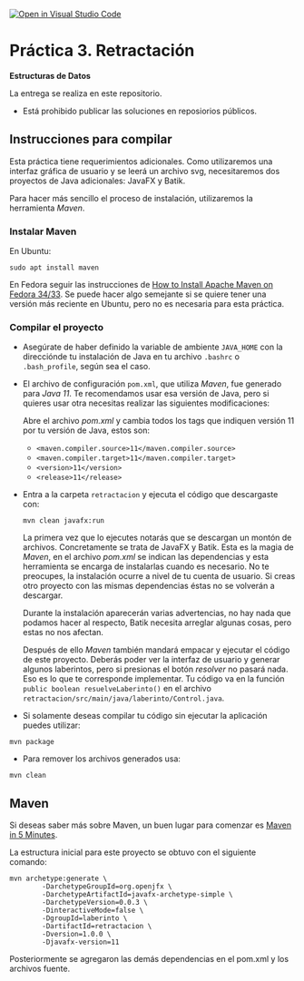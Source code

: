 [![Open in Visual Studio Code](https://classroom.github.com/assets/open-in-vscode-c66648af7eb3fe8bc4f294546bfd86ef473780cde1dea487d3c4ff354943c9ae.svg)](https://classroom.github.com/online_ide?assignment_repo_id=10172879&assignment_repo_type=AssignmentRepo)
# Práctica 3. Retractación
**Estructuras de Datos**

La entrega se realiza en este repositorio.
* Está prohibido publicar las soluciones en reposiorios públicos.

## Instrucciones para compilar

Esta práctica tiene requerimientos adicionales.  Como utilizaremos una interfaz gráfica de usuario y se leerá un archivo svg, necesitaremos dos proyectos de Java adicionales: JavaFX y Batik.

Para hacer más sencillo el proceso de instalación, utilizaremos la herramienta _Maven_.

### Instalar Maven

En Ubuntu:
```
sudo apt install maven
```
En Fedora seguir las instrucciones de [How to Install Apache Maven on Fedora 34/33](https://tecadmin.net/install-apache-maven-on-fedora/).  Se puede hacer algo semejante si se quiere tener una versión más reciente en Ubuntu, pero no es necesaria para esta práctica.

### Compilar el proyecto

* Asegúrate de haber definido la variable de ambiente ```JAVA_HOME``` con la direcciónde tu instalación de Java en tu archivo ```.bashrc``` o ```.bash_profile```, según sea el caso.

* El archivo de configuración ```pom.xml```, que utiliza _Maven_, fue generado para _Java 11_. Te recomendamos usar esa versión de Java, pero si quieres usar otra necesitas realizar las siguientes modificaciones:

    Abre el archivo _pom.xml_ y cambia todos los tags que indiquen versión 11 por tu versión de Java, estos son:
    * ```<maven.compiler.source>11</maven.compiler.source>```
    * ```<maven.compiler.target>11</maven.compiler.target>```
    * ```<version>11</version>```
    * ```<release>11</release>```

* Entra a la carpeta ```retractacion``` y ejecuta el código que descargaste con:
    ```
    mvn clean javafx:run
    ```
    La primera vez que lo ejecutes notarás que se descargan un montón de archivos.  Concretamente se trata de JavaFX y Batik.  Esta es la magia de _Maven_, en el archivo _pom.xml_ se indican las dependencias y esta herramienta se encarga de instalarlas cuando es necesario.  No te preocupes, la instalación ocurre a nivel de tu cuenta de usuario.  Si creas otro proyecto con las mismas dependencias éstas no se volverán a descargar.

    Durante la instalación aparecerán varias advertencias, no hay nada que podamos hacer al respecto, Batik necesita arreglar algunas cosas, pero estas no nos afectan.

    Después de ello _Maven_ también mandará empacar y ejecutar el código de este proyecto.  Deberás poder ver la interfaz de usuario y generar algunos laberintos, pero si presionas el botón _resolver_ no pasará nada.  Eso es lo que te corresponde implementar.  Tu código va en la función ```public boolean resuelveLaberinto()``` en el archivo ```retractacion/src/main/java/laberinto/Control.java```.

* Si solamente deseas compilar tu código sin ejecutar la aplicación puedes utilizar:
```
mvn package
```

* Para remover los archivos generados usa:
```
mvn clean
```

## Maven

Si deseas saber más sobre Maven, un buen lugar para comenzar es [Maven in 5 Minutes](https://maven.apache.org/guides/getting-started/maven-in-five-minutes.html).

La estructura inicial para este proyecto se obtuvo con el siguiente comando:
```
mvn archetype:generate \
        -DarchetypeGroupId=org.openjfx \
        -DarchetypeArtifactId=javafx-archetype-simple \
        -DarchetypeVersion=0.0.3 \
        -DinteractiveMode=false \
        -DgroupId=laberinto \
        -DartifactId=retractacion \
        -Dversion=1.0.0 \
        -Djavafx-version=11
```
Posteriormente se agregaron las demás dependencias en el pom.xml y los archivos fuente.
